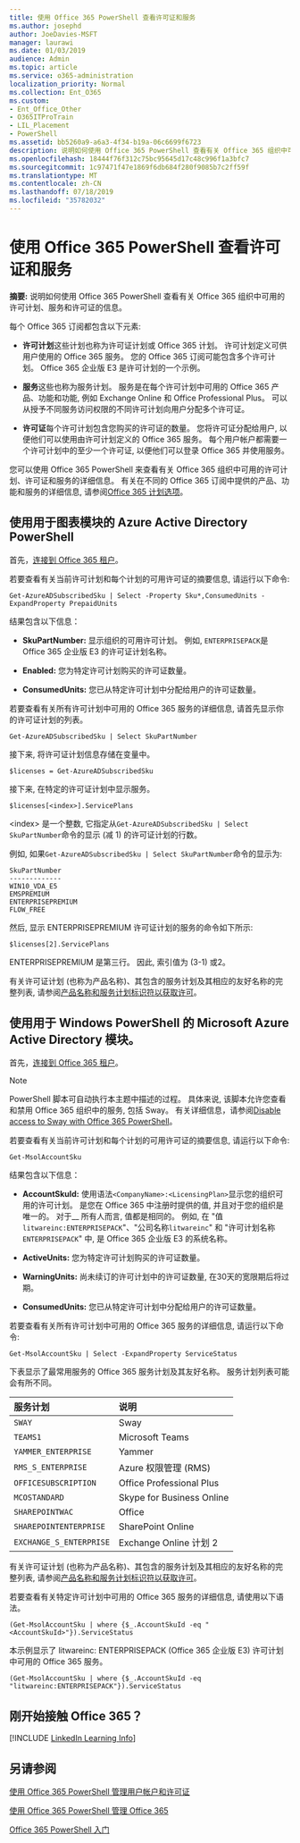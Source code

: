 ```yaml
---
title: 使用 Office 365 PowerShell 查看许可证和服务
ms.author: josephd
author: JoeDavies-MSFT
manager: laurawi
ms.date: 01/03/2019
audience: Admin
ms.topic: article
ms.service: o365-administration
localization_priority: Normal
ms.collection: Ent_O365
ms.custom:
- Ent_Office_Other
- O365ITProTrain
- LIL_Placement
- PowerShell
ms.assetid: bb5260a9-a6a3-4f34-b19a-06c6699f6723
description: 说明如何使用 Office 365 PowerShell 查看有关 Office 365 组织中可用的许可计划、服务和许可证的信息。
ms.openlocfilehash: 18444f76f312c75bc95645d17c48c996f1a3bfc7
ms.sourcegitcommit: 1c97471f47e1869f6db684f280f9085b7c2ff59f
ms.translationtype: MT
ms.contentlocale: zh-CN
ms.lasthandoff: 07/18/2019
ms.locfileid: "35782032"
---
```

# <a name="view-licenses-and-services-with-office-365-powershell"></a>使用 Office 365 PowerShell 查看许可证和服务

**摘要:** 说明如何使用 Office 365 PowerShell 查看有关 Office 365 组织中可用的许可计划、服务和许可证的信息。
  
每个 Office 365 订阅都包含以下元素:

- **许可计划**这些计划也称为许可证计划或 Office 365 计划。 许可计划定义可供用户使用的 Office 365 服务。 您的 Office 365 订阅可能包含多个许可计划。 Office 365 企业版 E3 是许可计划的一个示例。
    
- **服务**这些也称为服务计划。 服务是在每个许可计划中可用的 Office 365 产品、功能和功能, 例如 Exchange Online 和 Office Professional Plus。 可以从授予不同服务访问权限的不同许可计划向用户分配多个许可证。
    
- **许可证**每个许可计划包含您购买的许可证的数量。 您将许可证分配给用户, 以便他们可以使用由许可计划定义的 Office 365 服务。 每个用户帐户都需要一个许可计划中的至少一个许可证, 以便他们可以登录 Office 365 并使用服务。
    
您可以使用 Office 365 PowerShell 来查看有关 Office 365 组织中可用的许可计划、许可证和服务的详细信息。 有关在不同的 Office 365 订阅中提供的产品、功能和服务的详细信息, 请参阅[Office 365 计划选项](https://go.microsoft.com/fwlink/p/?LinkId=691147)。


## <a name="use-the-azure-active-directory-powershell-for-graph-module"></a>使用用于图表模块的 Azure Active Directory PowerShell

首先，[连接到 Office 365 租户](connect-to-office-365-powershell.md#connect-with-the-azure-active-directory-powershell-for-graph-module)。
  
若要查看有关当前许可计划和每个计划的可用许可证的摘要信息, 请运行以下命令:
  
```
Get-AzureADSubscribedSku | Select -Property Sku*,ConsumedUnits -ExpandProperty PrepaidUnits
```

结果包含以下信息：
  
- **SkuPartNumber:** 显示组织的可用许可计划。 例如, `ENTERPRISEPACK`是 Office 365 企业版 E3 的许可证计划名称。
    
- **Enabled:** 您为特定许可计划购买的许可证数量。
    
- **ConsumedUnits:** 您已从特定许可计划中分配给用户的许可证数量。
    
若要查看有关所有许可计划中可用的 Office 365 服务的详细信息, 请首先显示你的许可证计划的列表。

````
Get-AzureADSubscribedSku | Select SkuPartNumber
````

接下来, 将许可证计划信息存储在变量中。

````
$licenses = Get-AzureADSubscribedSku
````

接下来, 在特定的许可证计划中显示服务。

````
$licenses[<index>].ServicePlans
````

\<index> 是一个整数, 它指定从`Get-AzureADSubscribedSku | Select SkuPartNumber`命令的显示 (减 1) 的许可证计划的行数。

例如, 如果`Get-AzureADSubscribedSku | Select SkuPartNumber`命令的显示为:

````
SkuPartNumber
-------------
WIN10_VDA_E5
EMSPREMIUM
ENTERPRISEPREMIUM
FLOW_FREE
````

然后, 显示 ENTERPRISEPREMIUM 许可证计划的服务的命令如下所示:

````
$licenses[2].ServicePlans
````

ENTERPRISEPREMIUM 是第三行。 因此, 索引值为 (3-1) 或2。

有关许可证计划 (也称为产品名称)、其包含的服务计划及其相应的友好名称的完整列表, 请参阅[产品名称和服务计划标识符以获取许可](https://docs.microsoft.com/azure/active-directory/users-groups-roles/licensing-service-plan-reference)。

## <a name="use-the-microsoft-azure-active-directory-module-for-windows-powershell"></a>使用用于 Windows PowerShell 的 Microsoft Azure Active Directory 模块。

首先，[连接到 Office 365 租户](connect-to-office-365-powershell.md#connect-with-the-microsoft-azure-active-directory-module-for-windows-powershell)。

>[!Note]
>PowerShell 脚本可自动执行本主题中描述的过程。 具体来说, 该脚本允许您查看和禁用 Office 365 组织中的服务, 包括 Sway。 有关详细信息，请参阅[Disable access to Sway with Office 365 PowerShell](disable-access-to-sway-with-office-365-powershell.md)。
>
    
若要查看有关当前许可计划和每个计划的可用许可证的摘要信息, 请运行以下命令:
  
```
Get-MsolAccountSku
```

结果包含以下信息：
  
- **AccountSkuId:** 使用语法`<CompanyName>:<LicensingPlan>`显示您的组织可用的许可计划。  _<CompanyName>_ 是您在 Office 365 中注册时提供的值, 并且对于您的组织是唯一的。 对于_<LicensingPlan>_ 所有人而言, 值都是相同的。 例如, 在 "值`litwareinc:ENTERPRISEPACK`"、"公司名称`litwareinc`" 和 "许可计划名称`ENTERPRISEPACK`" 中, 是 Office 365 企业版 E3 的系统名称。
    
- **ActiveUnits:** 您为特定许可计划购买的许可证数量。
    
- **WarningUnits:** 尚未续订的许可计划中的许可证数量, 在30天的宽限期后将过期。
    
- **ConsumedUnits:** 您已从特定许可计划中分配给用户的许可证数量。
    
若要查看有关所有许可计划中可用的 Office 365 服务的详细信息, 请运行以下命令:
  
```
Get-MsolAccountSku | Select -ExpandProperty ServiceStatus
```

下表显示了最常用服务的 Office 365 服务计划及其友好名称。 服务计划列表可能会有所不同。 
  
|**服务计划**|**说明**|
|:-----|:-----|
| `SWAY` <br/> |Sway  <br/> |
| `TEAMS1` <br/> |Microsoft Teams  <br/> |
| `YAMMER_ENTERPRISE` <br/> |Yammer  <br/> |
| `RMS_S_ENTERPRISE` <br/> |Azure 权限管理 (RMS)  <br/> |
| `OFFICESUBSCRIPTION` <br/> |Office Professional Plus  <br/> |
| `MCOSTANDARD` <br/> |Skype for Business Online  <br/> |
| `SHAREPOINTWAC` <br/> |Office  <br/> |
| `SHAREPOINTENTERPRISE` <br/> |SharePoint Online  <br/> |
| `EXCHANGE_S_ENTERPRISE` <br/> |Exchange Online 计划 2  <br/> |
   
有关许可证计划 (也称为产品名称)、其包含的服务计划及其相应的友好名称的完整列表, 请参阅[产品名称和服务计划标识符以获取许可](https://docs.microsoft.com/azure/active-directory/users-groups-roles/licensing-service-plan-reference)。

若要查看有关特定许可计划中可用的 Office 365 服务的详细信息, 请使用以下语法。
  
```
(Get-MsolAccountSku | where {$_.AccountSkuId -eq "<AccountSkuId>"}).ServiceStatus
```

本示例显示了 litwareinc: ENTERPRISEPACK (Office 365 企业版 E3) 许可计划中可用的 Office 365 服务。
  
```
(Get-MsolAccountSku | where {$_.AccountSkuId -eq "litwareinc:ENTERPRISEPACK"}).ServiceStatus
```


## <a name="new-to-office-365"></a>刚开始接触 Office 365？

[!INCLUDE [LinkedIn Learning Info](../common/office/linkedin-learning-info.md)]
   
## <a name="see-also"></a>另请参阅


[使用 Office 365 PowerShell 管理用户帐户和许可证](manage-user-accounts-and-licenses-with-office-365-powershell.md)
  
[使用 Office 365 PowerShell 管理 Office 365](manage-office-365-with-office-365-powershell.md)
  
[Office 365 PowerShell 入门](getting-started-with-office-365-powershell.md)
